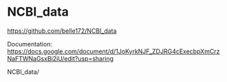 # NCBI_data 

https://github.com/belle172/NCBI_data 

Documentation: https://docs.google.com/document/d/1JoKyrkNJF_ZDJRG4cExecbpXmCrzNaFTWNaGsxBi2iU/edit?usp=sharing 

NCBI_data/ 
